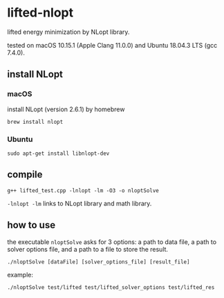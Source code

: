 # lifted-nlopt
lifted energy minimization by NLopt library.

tested on macOS 10.15.1 (Apple Clang 11.0.0) and Ubuntu 18.04.3 LTS (gcc 7.4.0).

## install NLopt

### macOS
install NLopt (version 2.6.1) by homebrew

    brew install nlopt

### Ubuntu
    sudo apt-get install libnlopt-dev


## compile
    g++ lifted_test.cpp -lnlopt -lm -O3 -o nloptSolve

`-lnlopt -lm` links to NLopt library and math library.

## how to use

the executable `nloptSolve` asks for 3 options: a path to data file, a path to solver options file, and a path to a file 
to store the result.

    ./nloptSolve [dataFile] [solver_options_file] [result_file]

example:

    ./nloptSolve test/lifted test/lifted_solver_options test/lifted_res
